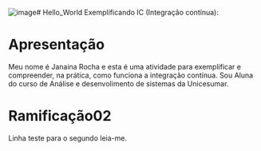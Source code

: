![image](https://github.com/UniceMod52-2023/Ead15/assets/144626536/0e6aa464-c38a-4397-abcc-966d1b78215e)# Hello_World
Exemplificando IC (Integração contínua):
# Apresentação
Meu nome é Janaina Rocha e esta é uma atividade para exemplificar e compreender, na prática, como funciona a integração contínua.
Sou Aluna do curso de Análise e desenvolimento de sistemas da Unicesumar.
# Ramificação02
Linha teste para o segundo leia-me.



